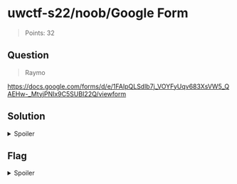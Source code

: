 # uwctf-s22/noob/Google Form

> Points: 32

## Question

> Raymo

https://docs.google.com/forms/d/e/1FAIpQLSdlb7j_VOYFyUqv683XsVW5_QAEHw-_MtyjPNIx9C5SUBI22Q/viewform

## Solution

<details>
  <summary>Spoiler</summary>

Since this is a form with the message "Get this question right to get to the flag!," we might expect that the flag will be stored in the HTML source. Indeed, typing anything into the form field prompts us "Nope! Try inspect element!"

By viewing the page source and searching for `uwctf` (which we know must be part of the flag), we immediately see that the flag is readable directly from the source code.

</details>

## Flag

<details>
  <summary>Spoiler</summary>

`uwctf{c1i3nt_51d3_v41id4ti0n_a9d807f09b82c404}`

</details>
